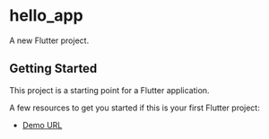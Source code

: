 # hello_app

A new Flutter project.

## Getting Started

This project is a starting point for a Flutter application.

A few resources to get you started if this is your first Flutter project:

- [Demo URL](https://www.canva.com/design/DAGcpeRtVaw/Qu1h4GSQbVJ0FS5S5KM-Mw/watch?utm_content=DAGcpeRtVaw&utm_campaign=designshare&utm_medium=link2&utm_source=uniquelinks&utlId=h65a440cb82)

